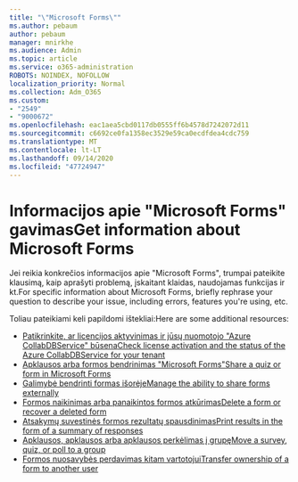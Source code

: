 ```yaml
---
title: "\"Microsoft Forms\""
ms.author: pebaum
author: pebaum
manager: mnirkhe
ms.audience: Admin
ms.topic: article
ms.service: o365-administration
ROBOTS: NOINDEX, NOFOLLOW
localization_priority: Normal
ms.collection: Adm_O365
ms.custom:
- "2549"
- "9000672"
ms.openlocfilehash: eac1aea5cbd0117db0555ff6b4578d7242072d11
ms.sourcegitcommit: c6692ce0fa1358ec3529e59ca0ecdfdea4cdc759
ms.translationtype: MT
ms.contentlocale: lt-LT
ms.lasthandoff: 09/14/2020
ms.locfileid: "47724947"
---
```

# <a name="get-information-about-microsoft-forms"></a><span data-ttu-id="ad71e-102">Informacijos apie "Microsoft Forms" gavimas</span><span class="sxs-lookup"><span data-stu-id="ad71e-102">Get information about Microsoft Forms</span></span>

<span data-ttu-id="ad71e-103">Jei reikia konkrečios informacijos apie "Microsoft Forms", trumpai pateikite klausimą, kaip aprašyti problemą, įskaitant klaidas, naudojamas funkcijas ir kt.</span><span class="sxs-lookup"><span data-stu-id="ad71e-103">For specific information about Microsoft Forms, briefly rephrase your question to describe your issue, including errors, features you're using, etc.</span></span> 

<span data-ttu-id="ad71e-104">Toliau pateikiami keli papildomi ištekliai:</span><span class="sxs-lookup"><span data-stu-id="ad71e-104">Here are some additional resources:</span></span>

- [<span data-ttu-id="ad71e-105">Patikrinkite, ar licencijos aktyvinimas ir jūsų nuomotojo "Azure CollabDBService" būsena</span><span class="sxs-lookup"><span data-stu-id="ad71e-105">Check license activation and the status of the Azure CollabDBService for your tenant</span></span>](https://support.office.com/article/Turn-off-or-turn-on-Microsoft-Forms-8dcbf3ab-f2d6-459a-b8be-8d9892132a43)
- [<span data-ttu-id="ad71e-106">Apklausos arba formos bendrinimas "Microsoft Forms"</span><span class="sxs-lookup"><span data-stu-id="ad71e-106">Share a quiz or form in Microsoft Forms</span></span>](https://support.office.com/article/Share-a-form-to-collaborate-d5bb5cf0-8401-4c15-bb8c-8e108cd7e69b)
- [<span data-ttu-id="ad71e-107">Galimybė bendrinti formas išorėje</span><span class="sxs-lookup"><span data-stu-id="ad71e-107">Manage the ability to share forms externally</span></span>](https://support.office.com/article/set-up-microsoft-forms-cc52287a-4550-464d-9a1b-457bf9df2240?#PickTab=Configure)
- [<span data-ttu-id="ad71e-108">Formos naikinimas arba panaikintos formos atkūrimas</span><span class="sxs-lookup"><span data-stu-id="ad71e-108">Delete a form or recover a deleted form</span></span>](https://support.office.com/article/Delete-a-form-2207e468-ce1b-4c4a-a256-caf631d87af0)
- [<span data-ttu-id="ad71e-109">Atsakymų suvestinės formos rezultatų spausdinimas</span><span class="sxs-lookup"><span data-stu-id="ad71e-109">Print results in the form of a summary of responses</span></span>](https://support.office.com/article/Print-a-form-22100b98-ba3c-41c1-9513-f76caca664fc)
- [<span data-ttu-id="ad71e-110">Apklausos, apklausos arba apklausos perkėlimas į grupę</span><span class="sxs-lookup"><span data-stu-id="ad71e-110">Move a survey, quiz, or poll to a group</span></span>](https://support.office.com/article/Transfer-ownership-of-a-form-921a6361-a4e5-44ea-bce9-c4ed63aa54b4)
- [<span data-ttu-id="ad71e-111">Formos nuosavybės perdavimas kitam vartotojui</span><span class="sxs-lookup"><span data-stu-id="ad71e-111">Transfer ownership of a form to another user</span></span>](https://support.office.com/article/Transfer-ownership-of-a-form-921a6361-a4e5-44ea-bce9-c4ed63aa54b4)